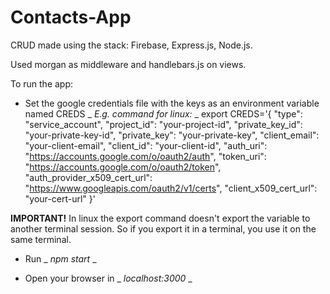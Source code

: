 # Contacts-App

CRUD made using the stack: Firebase, Express.js, Node.js.

Used morgan as middleware and handlebars.js on views.

To run the app:

- Set the google credentials file with the keys as an environment variable named CREDS
_ _E.g. command for linux:_ _
	export CREDS='{
		"type": "service_account",
		"project_id": "your-project-id",
		"private_key_id": "your-private-key-id",
		"private_key": "your-private-key",
		"client_email": "your-client-email",
		"client_id": "your-client-id",
		"auth_uri": "https://accounts.google.com/o/oauth2/auth",
		"token_uri": "https://accounts.google.com/o/oauth2/token",
		"auth_provider_x509_cert_url": "https://www.googleapis.com/oauth2/v1/certs",
		"client_x509_cert_url": "your-cert-url"
	}'

**IMPORTANT!** In linux the export command doesn't export the variable to another terminal session. So if you export it in a terminal, you use it on the same terminal.

- Run _ _npm start_ _ 

- Open your browser in _ _localhost:3000_ _ 
